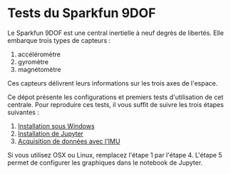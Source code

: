 # Tests du Sparkfun 9DOF

Le Sparkfun 9DOF est une central inertielle à neuf degrès de libertés. Elle embarque trois types de capteurs :

1. accéléromètre
2. gyromètre
3. magnétomètre

Ces capteurs délivrent leurs informations sur les trois axes de l'espace.

Ce dépot présente les configurations et premiers tests d'utilisation de cet centrale. Pour reproduire ces tests, il vous suffit de suivre les trois étapes suivantes :

1. [Installation sous Windows](https://github.com/fbuloup/sparkfun9DOF/tree/master/1_WindowsInstallation)
2. [Installation de Jupyter](https://github.com/fbuloup/sparkfun9DOF/tree/master/2_Jupyter)
3. [Acquisition de données avec l'IMU](https://github.com/fbuloup/sparkfun9DOF/tree/master/3_IMU_DACQ)

Si vous utilisez OSX ou Linux, remplacez l'étape 1 par l'étape 4. L'étape 5 permet de configurer les graphiques dans le notebook de Jupyter.
